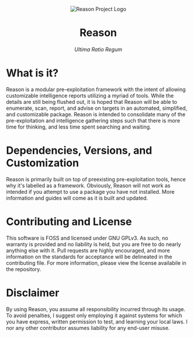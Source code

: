 <p align="center">
  <img alt="Reason Project Logo" src="https://i.imgur.com/SfreqDs.png">
</p>
<h1 align="center">Reason</h3>
<h6 align="center">Ultima Ratio Regum</h3>

# What is it?
Reason is a modular pre-exploitation framework with the intent of allowing customizable intelligence reports utilizing a myriad of tools.
While the details are still being flushed out, it is hoped that Reason will be able to enumerate, scan, report, and advise on targets in an automated,
simplified, and customizable package. Reason is intended to consolidate many of the pre-exploitation and intelligence gathering steps such that there
is more time for thinking, and less time spent searching and waiting. 

# Dependencies, Versions, and Customization
Reason is primarily built on top of preexisting pre-exploitation tools, hence why it's labelled as a framework. Obviously, Reason will not work as intended if you attempt to use a package you have not installed. More information and guides will come as it is built and updated.

# Contributing and License
This software is FOSS and licensed under GNU GPLv3. As such, no warranty is provided and no liability is held, but you are free to do nearly anything else with it. Pull requests are highly encouraged, and more information on the standards for acceptance will be delineated in the contributing file. For more information, please view the license availabile in the repository.

# Disclaimer
By using Reason, you assume all responsibility incurred through its usage. To avoid penalties, I suggest only employing it against systems for which you
have express, written permission to test, and learning your local laws. I nor any other contributor assumes liability for any end-user misuse. 
